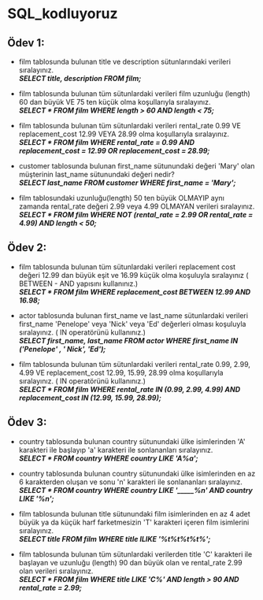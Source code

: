 # SQL_kodluyoruz
## Ödev 1:  
- film tablosunda bulunan title ve description sütunlarındaki verileri sıralayınız.  
***SELECT title, description FROM film;***

- film tablosunda bulunan tüm sütunlardaki verileri film uzunluğu (length) 60 dan büyük VE 75 ten küçük olma koşullarıyla sıralayınız.  
***SELECT * FROM film WHERE length > 60 AND length < 75;***

- film tablosunda bulunan tüm sütunlardaki verileri rental_rate 0.99 VE replacement_cost 12.99 VEYA 28.99 olma koşullarıyla sıralayınız.  
***SELECT * FROM film WHERE rental_rate = 0.99 AND replacement_cost = 12.99 OR replacement_cost = 28.99;***

- customer tablosunda bulunan first_name sütunundaki değeri 'Mary' olan müşterinin last_name sütunundaki değeri nedir?  
***SELECT last_name FROM customer WHERE first_name = 'Mary';***

- film tablosundaki uzunluğu(length) 50 ten büyük OLMAYIP aynı zamanda rental_rate değeri 2.99 veya 4.99 OLMAYAN verileri sıralayınız.  
***SELECT * FROM film WHERE NOT (rental_rate = 2.99 OR rental_rate = 4.99) AND length < 50;***

## Ödev 2:
- film tablosunda bulunan tüm sütunlardaki verileri replacement cost değeri 12.99 dan büyük eşit ve 16.99 küçük olma koşuluyla sıralayınız ( BETWEEN - AND yapısını kullanınız.)  
***SELECT * FROM film WHERE replacement_cost BETWEEN 12.99 AND 16.98;***  

- actor tablosunda bulunan first_name ve last_name sütunlardaki verileri first_name 'Penelope' veya 'Nick' veya 'Ed' değerleri olması koşuluyla sıralayınız. ( IN operatörünü kullanınız.)  
***SELECT first_name, last_name FROM actor WHERE first_name IN ('Penelope' , ' Nick', 'Ed');***  

- film tablosunda bulunan tüm sütunlardaki verileri rental_rate 0.99, 2.99, 4.99 VE replacement_cost 12.99, 15.99, 28.99 olma koşullarıyla sıralayınız. ( IN operatörünü kullanınız.)   
***SELECT * FROM film WHERE rental_rate IN (0.99, 2.99, 4.99) AND replacement_cost IN (12.99, 15.99, 28.99);***   

## Ödev 3:
- country tablosunda bulunan country sütunundaki ülke isimlerinden 'A' karakteri ile başlayıp 'a' karakteri ile sonlananları sıralayınız.  
***SELECT * FROM country WHERE country LIKE 'A%a';***   

- country tablosunda bulunan country sütunundaki ülke isimlerinden en az 6 karakterden oluşan ve sonu 'n' karakteri ile sonlananları sıralayınız.  
***SELECT * FROM country WHERE country LIKE '_____%n' AND country LIKE '%n';***

- film tablosunda bulunan title sütunundaki film isimlerinden en az 4 adet büyük ya da küçük harf farketmesizin 'T' karakteri içeren film isimlerini sıralayınız.  
***SELECT title FROM film WHERE title ILIKE '%t%t%t%t%';***   

- film tablosunda bulunan tüm sütunlardaki verilerden title 'C' karakteri ile başlayan ve uzunluğu (length) 90 dan büyük olan ve rental_rate 2.99 olan verileri sıralayınız.  
***SELECT * FROM film WHERE title LIKE 'C%' AND length > 90 AND rental_rate = 2.99;***


